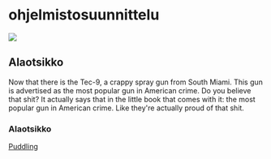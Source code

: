 # ohjelmistosuunnittelu

![](https://upload.wikimedia.org/wikipedia/commons/7/7c/Taki_District_in_Mie_Prefecture.png)

## Alaotsikko

Now that there is the Tec-9, a crappy spray gun from South Miami. This gun is advertised as the most popular gun in American crime. Do you believe that shit? It actually says that in the little book that comes with it: the most popular gun in American crime. Like they're actually proud of that shit. 

### Alaotsikko

[Puddling](https://en.wikipedia.org/wiki/Puddling_(agriculture))
